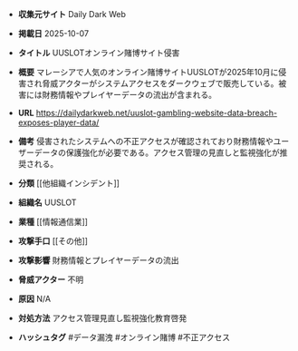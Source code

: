 - **収集元サイト**
Daily Dark Web

- **掲載日**
2025-10-07

- **タイトル**
UUSLOTオンライン賭博サイト侵害

- **概要**
マレーシアで人気のオンライン賭博サイトUUSLOTが2025年10月に侵害され脅威アクターがシステムアクセスをダークウェブで販売している。被害には財務情報やプレイヤーデータの流出が含まれる。

- **URL**
https://dailydarkweb.net/uuslot-gambling-website-data-breach-exposes-player-data/

- **備考**
侵害されたシステムへの不正アクセスが確認されており財務情報やユーザーデータの保護強化が必要である。アクセス管理の見直しと監視強化が推奨される。

- **分類**
[[他組織インシデント]]

- **組織名**
UUSLOT

- **業種**
[[情報通信業]]

- **攻撃手口**
[[その他]]

- **攻撃影響**
財務情報とプレイヤーデータの流出

- **脅威アクター**
不明

- **原因**
N/A

- **対処方法**
アクセス管理見直し監視強化教育啓発

- **ハッシュタグ**
#データ漏洩 #オンライン賭博 #不正アクセス
